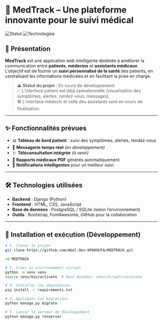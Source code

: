 # 🏥 MedTrack – Une plateforme innovante pour le suivi médical

![Statut](https://img.shields.io/badge/Statut-En%20cours%20de%20développement-yellow)
![Technologies](https://img.shields.io/badge/Technologies-Django%20|%20HTML%20|%20CSS%20|%20JS-blue)

## 📌 Présentation

**MedTrack** est une application web intelligente destinée à améliorer la communication entre **patients**, **médecins** et **assistants médicaux**.  
L’objectif est de fournir un **suivi personnalisé de la santé** des patients, en centralisant les informations médicales et en facilitant la prise en charge.

> ⚠️ **Statut du projet** : En cours de développement  
> ✅ L’interface patient est déjà opérationnelle (visualisation des symptômes, alertes, rendez-vous, messages).  
> 🛠️ L’interface médecin et celle des assistants sont en cours de finalisation.

---

## ✨ Fonctionnalités prévues

- 📊 **Tableau de bord patient** : suivi des symptômes, alertes, rendez-vous  
- 💬 **Messagerie temps réel** *(en développement)*  
- 🩺 **Téléconsultation intégrée** *(à venir)*  
- 📄 **Rapports médicaux PDF** générés automatiquement  
- 🔔 **Notifications intelligentes** pour un meilleur suivi  

---

## 🛠️ Technologies utilisées

- **Backend** : Django (Python)  
- **Frontend** : HTML, CSS, JavaScript  
- **Base de données** : PostgreSQL / SQLite (selon l’environnement)  
- **Outils** : Bootstrap, FontAwesome, GitHub pour la collaboration  

---

## 🚀 Installation et exécution (Développement)

```bash
# 1. Cloner le projet
git clone https://github.com/Abel-Dev-KPOKOUTA/MEDTRACK.git

cd MEDTRACK

# 2. Créer un environnement virtuel
python -m venv venv
source venv/bin/activate  # Sous Windows: venv\Scripts\activate

# 3. Installer les dépendances
pip install -r requirements.txt

# 4. Appliquer les migrations
python manage.py migrate

# 5. Lancer le serveur de développement
python manage.py runserver
